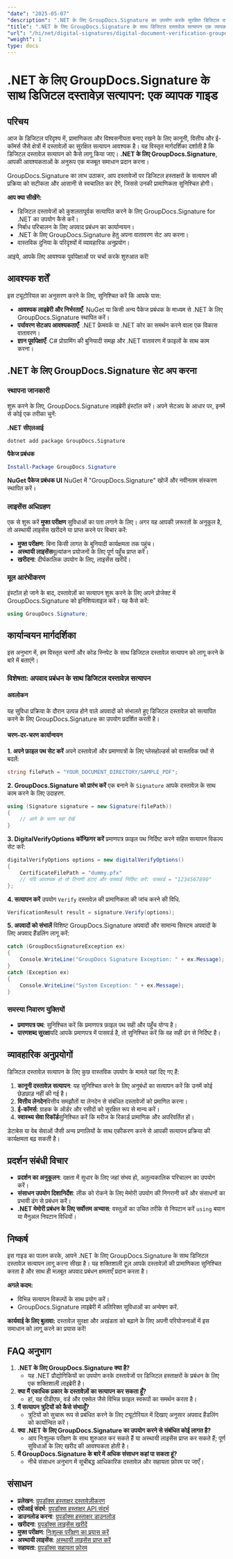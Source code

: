 ```yaml
---
"date": "2025-05-07"
"description": ".NET के लिए GroupDocs.Signature का उपयोग करके सुरक्षित डिजिटल दस्तावेज़ सत्यापन लागू करना सीखें। यह मार्गदर्शिका स्थापना, कार्यान्वयन और वास्तविक-विश्व अनुप्रयोगों को कवर करती है।"
"title": ".NET के लिए GroupDocs.Signature के साथ डिजिटल दस्तावेज़ सत्यापन एक व्यापक गाइड"
"url": "/hi/net/digital-signatures/digital-document-verification-groupdocs-signature-dotnet/"
"weight": 1
type: docs
---
```

# .NET के लिए GroupDocs.Signature के साथ डिजिटल दस्तावेज़ सत्यापन: एक व्यापक गाइड

## परिचय

आज के डिजिटल परिदृश्य में, प्रामाणिकता और विश्वसनीयता बनाए रखने के लिए कानूनी, वित्तीय और ई-कॉमर्स जैसे क्षेत्रों में दस्तावेज़ों का सुरक्षित सत्यापन आवश्यक है। यह विस्तृत मार्गदर्शिका दर्शाती है कि डिजिटल दस्तावेज़ सत्यापन को कैसे लागू किया जाए। **.NET के लिए GroupDocs.Signature**, आपकी आवश्यकताओं के अनुरूप एक मजबूत समाधान प्रदान करना।

GroupDocs.Signature का लाभ उठाकर, आप दस्तावेजों पर डिजिटल हस्ताक्षरों के सत्यापन की प्रक्रिया को सटीकता और आसानी से स्वचालित कर देंगे, जिससे उनकी प्रामाणिकता सुनिश्चित होगी।

**आप क्या सीखेंगे:**
- डिजिटल दस्तावेजों को कुशलतापूर्वक सत्यापित करने के लिए GroupDocs.Signature for .NET का उपयोग कैसे करें।
- निर्बाध परिचालन के लिए अपवाद प्रबंधन का कार्यान्वयन।
- .NET के लिए GroupDocs.Signature हेतु अपना वातावरण सेट अप करना।
- वास्तविक दुनिया के परिदृश्यों में व्यावहारिक अनुप्रयोग।

आइये, आपके लिए आवश्यक पूर्वापेक्षाओं पर चर्चा करके शुरुआत करें!

## आवश्यक शर्तें

इस ट्यूटोरियल का अनुसरण करने के लिए, सुनिश्चित करें कि आपके पास:
- **आवश्यक लाइब्रेरी और निर्भरताएँ**: NuGet या किसी अन्य पैकेज प्रबंधक के माध्यम से .NET के लिए GroupDocs.Signature स्थापित करें।
- **पर्यावरण सेटअप आवश्यकताएँ**: .NET फ्रेमवर्क या .NET कोर का समर्थन करने वाला एक विकास वातावरण।
- **ज्ञान पूर्वापेक्षाएँ**: C# प्रोग्रामिंग की बुनियादी समझ और .NET वातावरण में फ़ाइलों के साथ काम करना।

## .NET के लिए GroupDocs.Signature सेट अप करना

### स्थापना जानकारी

शुरू करने के लिए, GroupDocs.Signature लाइब्रेरी इंस्टॉल करें। अपने सेटअप के आधार पर, इनमें से कोई एक तरीका चुनें:

**.NET सीएलआई**
```bash
dotnet add package GroupDocs.Signature
```

**पैकेज प्रबंधक**
```powershell
Install-Package GroupDocs.Signature
```

**NuGet पैकेज प्रबंधक UI**
NuGet में "GroupDocs.Signature" खोजें और नवीनतम संस्करण स्थापित करें।

### लाइसेंस अधिग्रहण

एक से शुरू करें **मुफ्त परीक्षण** सुविधाओं का पता लगाने के लिए। अगर यह आपकी ज़रूरतों के अनुकूल है, तो अस्थायी लाइसेंस खरीदने या प्राप्त करने पर विचार करें:
- **मुफ्त परीक्षण**: बिना किसी लागत के बुनियादी कार्यक्षमता तक पहुंच।
- **अस्थायी लाइसेंस**मूल्यांकन प्रयोजनों के लिए पूर्ण पहुँच प्राप्त करें।
- **खरीदना**: दीर्घकालिक उपयोग के लिए, लाइसेंस खरीदें।

### मूल आरंभीकरण

इंस्टॉल हो जाने के बाद, दस्तावेज़ों का सत्यापन शुरू करने के लिए अपने प्रोजेक्ट में GroupDocs.Signature को इनिशियलाइज़ करें। यह कैसे करें:
```csharp
using GroupDocs.Signature;
```

## कार्यान्वयन मार्गदर्शिका

इस अनुभाग में, हम विस्तृत चरणों और कोड स्निपेट के साथ डिजिटल दस्तावेज़ सत्यापन को लागू करने के बारे में बताएंगे।

### विशेषता: अपवाद प्रबंधन के साथ डिजिटल दस्तावेज़ सत्यापन

#### अवलोकन
यह सुविधा प्रक्रिया के दौरान उत्पन्न होने वाले अपवादों को संभालते हुए डिजिटल दस्तावेज़ को सत्यापित करने के लिए GroupDocs.Signature का उपयोग प्रदर्शित करती है।

#### चरण-दर-चरण कार्यान्वयन

**1. अपने फ़ाइल पथ सेट करें**
अपने दस्तावेज़ों और प्रमाणपत्रों के लिए प्लेसहोल्डर्स को वास्तविक पथों से बदलें:
```csharp
string filePath = "YOUR_DOCUMENT_DIRECTORY/SAMPLE_PDF";
```

**2. GroupDocs.Signature को प्रारंभ करें**
एक बनाने के `Signature` आपके दस्तावेज़ के साथ काम करने के लिए उदाहरण.
```csharp
using (Signature signature = new Signature(filePath))
{
    // आगे के चरण यहां देखें
}
```

**3. DigitalVerifyOptions कॉन्फ़िगर करें**
प्रमाणपत्र फ़ाइल पथ निर्दिष्ट करने सहित सत्यापन विकल्प सेट करें:
```csharp
digitalVerifyOptions options = new digitalVerifyOptions()
{
    CertificateFilePath = "dummy.pfx"
    // यदि आवश्यक हो तो टिप्पणी हटाएं और पासवर्ड निर्दिष्ट करें: पासवर्ड = "1234567890"
};
```

**4. सत्यापन करें**
उपयोग `Verify` दस्तावेज़ की प्रामाणिकता की जांच करने की विधि.
```csharp
VerificationResult result = signature.Verify(options);
```

**5. अपवादों को संभालें**
विशिष्ट GroupDocs.Signature अपवादों और सामान्य सिस्टम अपवादों के लिए अपवाद हैंडलिंग लागू करें:
```csharp
catch (GroupDocsSignatureException ex)
{
    Console.WriteLine("GroupDocs Signature Exception: " + ex.Message);
}
catch (Exception ex)
{
    Console.WriteLine("System Exception: " + ex.Message);
}
```

### समस्या निवारण युक्तियों
- **प्रमाणपत्र पथ**: सुनिश्चित करें कि प्रमाणपत्र फ़ाइल पथ सही और पहुँच योग्य है।
- **पारणशब्द सुरक्षा**यदि आपके प्रमाणपत्र में पासवर्ड है, तो सुनिश्चित करें कि वह सही ढंग से निर्दिष्ट है।

## व्यावहारिक अनुप्रयोगों
डिजिटल दस्तावेज़ सत्यापन के लिए कुछ वास्तविक उपयोग के मामले यहां दिए गए हैं:
1. **कानूनी दस्तावेज़ सत्यापन**: यह सुनिश्चित करने के लिए अनुबंधों का सत्यापन करें कि उनमें कोई छेड़छाड़ नहीं की गई है।
2. **वित्तीय लेनदेन**वित्तीय समझौतों या लेनदेन से संबंधित दस्तावेजों को प्रमाणित करना।
3. **ई-कॉमर्स**: ग्राहक के ऑर्डर और रसीदों को सुरक्षित रूप से मान्य करें।
4. **स्वास्थ्य सेवा रिकॉर्ड**सुनिश्चित करें कि मरीज के रिकार्ड प्रामाणिक और अपरिवर्तित हों।

डेटाबेस या वेब सेवाओं जैसी अन्य प्रणालियों के साथ एकीकरण करने से आपकी सत्यापन प्रक्रिया की कार्यक्षमता बढ़ सकती है।

## प्रदर्शन संबंधी विचार
- **प्रदर्शन का अनुकूलन**: दक्षता में सुधार के लिए जहां संभव हो, अतुल्यकालिक परिचालन का उपयोग करें।
- **संसाधन उपयोग दिशानिर्देश**: लीक को रोकने के लिए मेमोरी उपयोग की निगरानी करें और संसाधनों का प्रभावी ढंग से प्रबंधन करें।
- **.NET मेमोरी प्रबंधन के लिए सर्वोत्तम अभ्यास**: वस्तुओं का उचित तरीके से निपटान करें `using` बयान या मैनुअल निपटान विधियों।

## निष्कर्ष
इस गाइड का पालन करके, आपने .NET के लिए GroupDocs.Signature के साथ डिजिटल दस्तावेज़ सत्यापन लागू करना सीखा है। यह शक्तिशाली टूल आपके दस्तावेज़ों की प्रामाणिकता सुनिश्चित करता है और साथ ही मज़बूत अपवाद प्रबंधन क्षमताएँ प्रदान करता है।

**अगले कदम:**
- विभिन्न सत्यापन विकल्पों के साथ प्रयोग करें।
- GroupDocs.Signature लाइब्रेरी में अतिरिक्त सुविधाओं का अन्वेषण करें.

**कार्यवाई के लिए बुलावा:** दस्तावेज़ सुरक्षा और अखंडता को बढ़ाने के लिए अपनी परियोजनाओं में इस समाधान को लागू करने का प्रयास करें!

## FAQ अनुभाग
1. **.NET के लिए GroupDocs.Signature क्या है?**
   - यह .NET प्रौद्योगिकियों का उपयोग करके दस्तावेजों पर डिजिटल हस्ताक्षरों के प्रबंधन के लिए एक शक्तिशाली लाइब्रेरी है।
2. **क्या मैं एकाधिक प्रकार के दस्तावेज़ों का सत्यापन कर सकता हूँ?**
   - हां, यह पीडीएफ, वर्ड और एक्सेल जैसे विभिन्न फ़ाइल स्वरूपों का समर्थन करता है।
3. **मैं सत्यापन त्रुटियों को कैसे संभालूँ?**
   - त्रुटियों को सुचारू रूप से प्रबंधित करने के लिए ट्यूटोरियल में दिखाए अनुसार अपवाद हैंडलिंग को कार्यान्वित करें।
4. **क्या .NET के लिए GroupDocs.Signature का उपयोग करने से संबंधित कोई लागत है?**
   - आप निःशुल्क परीक्षण के साथ शुरुआत कर सकते हैं या अस्थायी लाइसेंस प्राप्त कर सकते हैं; पूर्ण सुविधाओं के लिए खरीद की आवश्यकता होती है।
5. **मैं GroupDocs.Signature के बारे में अधिक संसाधन कहां पा सकता हूं?**
   - नीचे संसाधन अनुभाग में सूचीबद्ध आधिकारिक दस्तावेज़ और सहायता फ़ोरम पर जाएँ।

## संसाधन
- **प्रलेखन**: [ग्रुपडॉक्स हस्ताक्षर दस्तावेज़ीकरण](https://docs.groupdocs.com/signature/net/)
- **एपीआई संदर्भ**: [ग्रुपडॉक्स हस्ताक्षर API संदर्भ](https://reference.groupdocs.com/signature/net/)
- **डाउनलोड करना**: [ग्रुपडॉक्स हस्ताक्षर डाउनलोड](https://releases.groupdocs.com/signature/net/)
- **खरीदना**: [ग्रुपडॉक्स लाइसेंस खरीदें](https://purchase.groupdocs.com/buy)
- **मुफ्त परीक्षण**: [निःशुल्क परीक्षण का प्रयास करें](https://releases.groupdocs.com/signature/net/)
- **अस्थायी लाइसेंस**: [अस्थायी लाइसेंस प्राप्त करें](https://purchase.groupdocs.com/temporary-license/)
- **सहायता**: [ग्रुपडॉक्स सहायता फ़ोरम](https://forum.groupdocs.com/c/signature/)